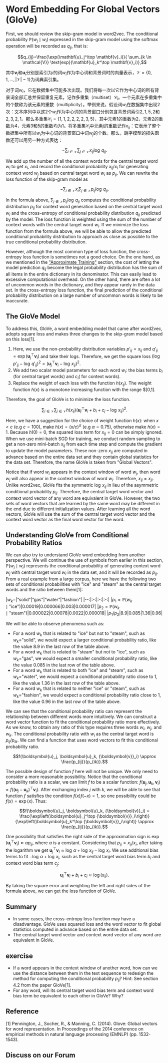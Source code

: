 # Word Embedding For Global Vectors (GloVe)

First, we should review the skip-gram model in word2vec.  The conditional probability $\mathbb{P}(w_j\mid w_i)$ expressed in the skip-gram model using the softmax operation will be recorded as $q_{ij}$, that is:

$$q_{ij}=\frac{\exp(\mathbf{u}_j^\top \mathbf{v}_i)}{ \sum_{k \in \mathcal{V}} \text{exp}(\mathbf{u}_k^\top \mathbf{v}_i)},$$

其中$\mathbf{v}_i$和$\mathbf{u}_i$分别是索引为$i$的词$w_i$作为中心词和背景词时的向量表示，$\mathcal{V} = \{0, 1, \ldots, |\mathcal{V}|-1\}$为词典索引集。

对于词$w_i$，它在数据集中可能多次出现。我们将每一次以它作为中心词的所有背景词全部汇总并保留重复元素，记作多重集（multiset）$\mathcal{C}_i$。一个元素在多重集中的个数称为该元素的重数（multiplicity）。举例来说，假设词$w_i$在数据集中出现2次：文本序列中以这2个$w_i$作为中心词的背景窗口分别包含背景词索引$2,1,5,2$和$2,3,2,1$。那么多重集$\mathcal{C}_i = \{1,1,2,2,2,2,3,5\}$，其中元素1的重数为2，元素2的重数为4，元素3和5的重数均为1。将多重集$\mathcal{C}_i$中元素$j$的重数记作$x_{ij}$：它表示了整个数据集中所有以$w_i$为中心词的背景窗口中词$w_j$的个数。那么，跳字模型的损失函数还可以用另一种方式表达：

$$-\sum_{i\in\mathcal{V}}\sum_{j\in\mathcal{V}} x_{ij} \log\,q_{ij}.$$

We add up the number of all the context words for the central target word $w_i$ to get $x_i$, and record the conditional probability $x_{ij}/x_i$ for generating context word $w_j$ based on central target word $w_i$ as $p_{ij}$. We can rewrite the loss function of the skip-gram model as

$$-\sum_{i\in\mathcal{V}} x_i \sum_{j\in\mathcal{V}} p_{ij} \log\,q_{ij}.$$

In the formula above, $\sum_{j\in\mathcal{V}} p_{ij} \log\,q_{ij}$ computes the conditional probability distribution $p_{ij}$ for context word generation based on the central target word $w_i$ and the cross-entropy of conditional probability distribution $q_{ij}$ predicted by the model.  The loss function is weighted using the sum of the number of context words with the central target word $w_i$.  If we minimize the loss function from the formula above, we will be able to allow the predicted conditional probability distribution to approach as close as possible to the true conditional probability distribution.

However, although the most common type of loss function, the cross-entropy loss function is sometimes not a good choice. On the one hand, as we mentioned in the ["Approximate Training"](approx-training.md) section, the cost of letting the model prediction $q_{ij}$ become the legal probability distribution has the sum of all items in the entire dictionary in its denominator. This can easily lead to excessive computational overhead. On the other hand, there are often a lot of uncommon words in the dictionary, and they appear rarely in the data set. In the cross-entropy loss function, the final prediction of the conditional probability distribution on a large number of uncommon words is likely to be inaccurate.



## The GloVe Model

To address this, GloVe, a word embedding model that came after word2vec, adopts square loss and makes three changes to the skip-gram model based on this loss[1].

1. Here, we use the non-probability distribution variables $p'_{ij}=x_{ij}$ and $q'_{ij}=\exp(\mathbf{u}_j^\top \mathbf{v}_i)$ and take their logs. Therefore, we get the square loss $\left(\log\,p'_{ij} - \log\,q'_{ij}\right)^2 = \left(\mathbf{u}_j^\top \mathbf{v}_i - \log\,x_{ij}\right)^2$.
2. We add two scalar model parameters for each word $w_i$: the bias terms $b_i$ (for central target words) and $c_i$( for context words).
3. Replace the weight of each loss with the function $h(x_{ij})$. The weight function $h(x)$ is a monotone increasing function with the range $[0,1].

Therefore, the goal of GloVe is to minimize the loss function.

$$\sum_{i\in\mathcal{V}} \sum_{j\in\mathcal{V}} h(x_{ij}) \left(\mathbf{u}_j^\top \mathbf{v}_i + b_i + c_j - \log\,x_{ij}\right)^2.$$

Here, we have a suggestion for the choice of weight function $h(x)$: when $x < c$ (e.g $c = 100$), make $h(x) = (x/c) ^\alpha$ (e.g $\alpha = 0.75$), otherwise make $h(x) = 1$. Because $h(0)=0$, the squared loss term for $x_{ij}=0$ can be simply ignored. When we use mini-batch SGD for training, we conduct random sampling to get a non-zero mini-batch $x_{ij}$ from each time step and compute the gradient to update the model parameters. These non-zero $x_{ij}$ are computed in advance based on the entire data set and they contain global statistics for the data set. Therefore, the name GloVe is taken from "Global Vectors".

Notice that if word $w_i$ appears in the context window of word $w_j$, then word $w_j$ will also appear in the context window of word $w_i$. Therefore, $x_{ij}=x_{ji}$. Unlike word2vec, GloVe fits the symmetric $\log\, x_{ij}$ in lieu of the asymmetric conditional probability $p_{ij}$. Therefore, the central target word vector and context word vector of any word are equivalent in GloVe. However, the two sets of word vectors that are learned by the same word may be different in the end due to different initialization values. After learning all the word vectors, GloVe will use the sum of the central target word vector and the context word vector as the final word vector for the word.


## Understanding GloVe from Conditional Probability Ratios

We can also try to understand GloVe word embedding from another perspective. We will continue the use of symbols from earlier in this section, $\mathbb{P}(w_j \mid w_i)$ represents the conditional probability of generating context word $w_j$ with central target word $w_i$ in the data set, and it will be recorded as $p_{ij}$. From a real example from a large corpus, here we have the following two sets of conditional probabilities with "ice" and "steam" as the central target words and the ratio between them[1]:

|$w_k$=|“solid”|“gas”|“water”|“fashion”|
|--:|:-:|:-:|:-:|
|$p_1=\mathbb{P}(w_k\mid\text{"ice"})$|0.00019|0.000066|0.003|0.000017|
|$p_2=\mathbb{P}(w_k\mid\text{"steam"})$|0.000022|0.00078|0.0022|0.000018|
|$p_1/p_2$|8.9|0.085|1.36|0.96|

We will be able to observe phenomena such as:

* For a word $w_k$ that is related to "ice" but not to "steam", such as $w_k=$"solid", we would expect a larger conditional probability ratio, like the value 8.9 in the last row of the table above.
* For a word $w_k$ that is related to "steam" but not to "ice", such as $w_k=$"gas", we would expect a smaller conditional probability ratio, like the value 0.085 in the last row of the table above.
* For a word $w_k$ that is related to both "ice" and "steam", such as $w_k=$"water", we would expect a conditional probability ratio close to 1, like the value 1.36 in the last row of the table above.
* For a word $w_k$ that is related to neither "ice" or "steam", such as $w_k=$"fashion", we would expect a conditional probability ratio close to 1, like the value 0.96 in the last row of the table above.

We can see that the conditional probability ratio can represent the relationship between different words more intuitively. We can construct a word vector function to fit the conditional probability ratio more effectively. As we know, to obtain any ratio of this type requires three words $w_i$, $w_j$, and $w_k$. The conditional probability ratio with $w_i$ as the central target word is ${p_{ij}}/{p_{ik}}$. We can find a function that uses word vectors to fit this conditional probability ratio.

$$f(\boldsymbol{u}_j, \boldsymbol{u}_k, {\boldsymbol{v}}_i) \approx \frac{p_{ij}}{p_{ik}}.$$

The possible design of function $f$ here will not be unique. We only need to consider a more reasonable possibility. Notice that the conditional probability ratio is a scalar, we can limit $f$ to be a scalar function: $f(\boldsymbol{u}_j, \boldsymbol{u}_k, {\boldsymbol{v}}_i) = f\left((\boldsymbol{u}_j - \boldsymbol{u}_k)^\top {\boldsymbol{v}}_i\right)$. After exchanging index $j$ with $k$, we will be able to see that function $f$ satisfies the condition $f(x)f(-x)=1$, so one possibility could be $f(x)=\exp(x)$. Thus:

$$f(\boldsymbol{u}_j, \boldsymbol{u}_k, {\boldsymbol{v}}_i) = \frac{\exp\left(\boldsymbol{u}_j^\top {\boldsymbol{v}}_i\right)}{\exp\left(\boldsymbol{u}_k^\top {\boldsymbol{v}}_i\right)} \approx \frac{p_{ij}}{p_{ik}}.$$

One possibility that satisfies the right side of the approximation sign is $\exp\left(\boldsymbol{u}_j^\top {\boldsymbol{v}}_i\right) \approx \alpha p_{ij}$, where $\alpha$ is a constant. Considering that $p_{ij}=x_{ij}/x_i$, after taking the logarithm we get $\boldsymbol{u}_j^\top {\boldsymbol{v}}_i \approx \log\,\alpha + \log\,x_{ij} - \log\,x_i$. We use additional bias terms to fit $- \log\, \alpha + \log\, x_i$, such as the central target word bias term $b_i$ and context word bias term $c_j$:

$$\boldsymbol{u}_j^\top \boldsymbol{v}_i + b_i + c_j \approx \log(x_{ij}).$$

By taking the square error and weighting the left and right sides of the formula above, we can get the loss function of GloVe.


## Summary

* In some cases, the cross-entropy loss function may have a disadvantage. GloVe uses squared loss and the word vector to fit global statistics computed in advance based on the entire data set.
* The central target word vector and context word vector of any word are equivalent in GloVe.


## exercise

* If a word appears in the context window of another word, how can we use the distance between them in the text sequence to redesign the method for computing the conditional probability $p_{ij}$? Hint: See section 4.2 from the paper GloVe[1].
* For any word, will its central target word bias term and context word bias term be equivalent to each other in GloVe? Why?


## Reference

[1] Pennington, J., Socher, R., & Manning, C. (2014). Glove: Global vectors for word representation. In Proceedings of the 2014 conference on empirical methods in natural language processing (EMNLP) (pp. 1532-1543).

## Discuss on our Forum

<div id="discuss" topic_id="2389"></div>
